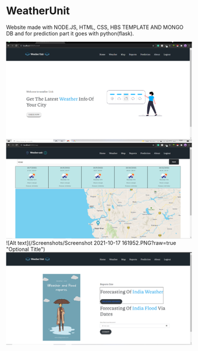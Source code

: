 # WeatherUnit
Website made with NODE.JS, HTML, CSS, HBS TEMPLATE AND MONGO DB and for prediction part it goes with python(flask).

![Alt text](/Screenshots/weather-app4.PNG?raw=true "Optional Title")
![Alt text](/Screenshots/weeather-app6.PNG?raw=true "Optional Title")
![Alt text](/Screenshots/Screenshot 2021-10-17 161952.PNG?raw=true "Optional Title")
![Alt text](/Screenshots/weather-app6.PNG?raw=true "Optional Title")





